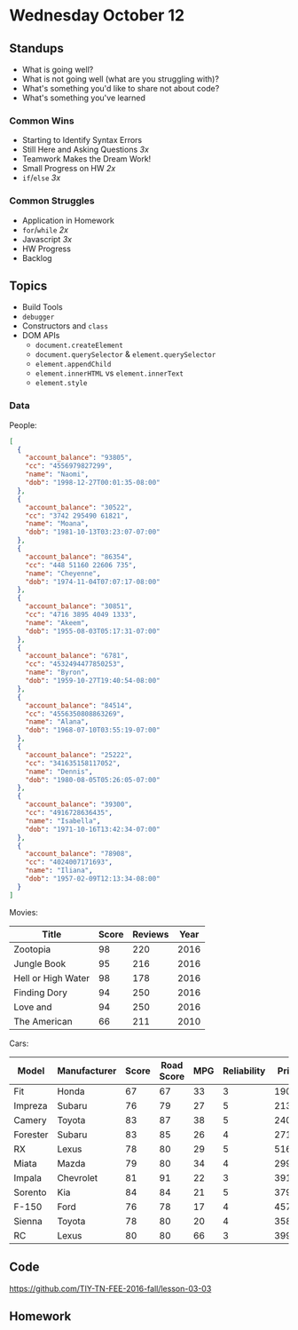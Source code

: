# Wednesday October 12


## Standups

* What is going well?
* What is not going well (what are you struggling with)?
* What's something you'd like to share not about code?
* What's something you've learned

### Common Wins

* Starting to Identify Syntax Errors
* Still Here and Asking Questions *3x*
* Teamwork Makes the Dream Work!
* Small Progress on HW *2x*
* `if`/`else` *3x*

### Common Struggles

* Application in Homework
* `for`/`while` *2x*
* Javascript *3x*
* HW Progress
* Backlog

## Topics

- Build Tools
- `debugger`
- Constructors and `class`
- DOM APIs
  - `document.createElement`
  - `document.querySelector` & `element.querySelector`
  - `element.appendChild`
  - `element.innerHTML` vs `element.innerText`
  - `element.style`

### Data

People:

```json
[
  {
    "account_balance": "93805",
    "cc": "4556979827299",
    "name": "Naomi",
    "dob": "1998-12-27T00:01:35-08:00"
  },
  {
    "account_balance": "30522",
    "cc": "3742 295490 61821",
    "name": "Moana",
    "dob": "1981-10-13T03:23:07-07:00"
  },
  {
    "account_balance": "86354",
    "cc": "448 51160 22606 735",
    "name": "Cheyenne",
    "dob": "1974-11-04T07:07:17-08:00"
  },
  {
    "account_balance": "30851",
    "cc": "4716 3895 4049 1333",
    "name": "Akeem",
    "dob": "1955-08-03T05:17:31-07:00"
  },
  {
    "account_balance": "6781",
    "cc": "4532494477850253",
    "name": "Byron",
    "dob": "1959-10-27T19:40:54-08:00"
  },
  {
    "account_balance": "84514",
    "cc": "4556350808863269",
    "name": "Alana",
    "dob": "1968-07-10T03:55:19-07:00"
  },
  {
    "account_balance": "25222",
    "cc": "341635158117052",
    "name": "Dennis",
    "dob": "1980-08-05T05:26:05-07:00"
  },
  {
    "account_balance": "39300",
    "cc": "4916728636435",
    "name": "Isabella",
    "dob": "1971-10-16T13:42:34-07:00"
  },
  {
    "account_balance": "78908",
    "cc": "4024007171693",
    "name": "Iliana",
    "dob": "1957-02-09T12:13:34-08:00"
  }
]
```

Movies:

Title              | Score | Reviews | Year
-------------------|-------|---------|-----
Zootopia           | 98    | 220     | 2016
Jungle Book        | 95    | 216     | 2016
Hell or High Water | 98    | 178     | 2016
Finding Dory       | 94    | 250     | 2016
Love and           | 94    | 250     | 2016
The American       | 66    | 211     | 2010

Cars:

Model    | Manufacturer | Score | Road Score | MPG | Reliability | Price
---------|--------------|-------|------------|-----|-------------|------
Fit      | Honda        | 67    | 67         | 33  | 3           | 19025
Impreza  | Subaru       | 76    | 79         | 27  | 5           | 21345
Camery   | Toyota       | 83    | 87         | 38  | 5           | 24089
Forester | Subaru       | 83    | 85         | 26  | 4           | 27145
RX       | Lexus        | 78    | 80         | 29  | 5           | 51630
Miata    | Mazda        | 79    | 80         | 34  | 4           | 29905
Impala   | Chevrolet    | 81    | 91         | 22  | 3           | 39110
Sorento  | Kia          | 84    | 84         | 21  | 5           | 37915
F-150    | Ford         | 76    | 78         | 17  | 4           | 45750
Sienna   | Toyota       | 78    | 80         | 20  | 4           | 35810
RC       | Lexus        | 80    | 80         | 66  | 3           | 39995



## Code

https://github.com/TIY-TN-FEE-2016-fall/lesson-03-03

## Homework
